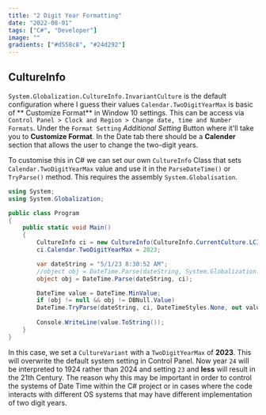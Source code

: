 ```yaml
---
title: "2 Digit Year Formatting"
date: "2022-08-01"
tags: ["C#", "Developer"]
image: ""
gradients: ["#d558c8", "#24d292"]
---
```


## CultureInfo

`System.Globalization.CultureInfo.InvariantCulture` is the default configuration where I guess their values `Calendar.TwoDigitYearMax` is basic of ** Customize Format** in Window 10 settings. This can be access via `Control Panel > Clock and Region > Change date, time and Number Formats`. Under the `Format Setting` *Additional Setting* Button where it'll take you to **Customize Format**. In the Date tab there should be a **Calender** section that allows the user to change the two-digit years. 

To customise this in C# we can set our own `CultureInfo` Class that sets `Calendar.TwoDigitYearMax` value and use it in the `ParseDateTime()` or `TryParse()` method. This requires the assembly `System.Globalisation`.

```csharp
using System;
using System.Globalization;

public class Program
{
	public static void Main()
	{
		CultureInfo ci = new CultureInfo(CultureInfo.CurrentCulture.LCID);
		ci.Calendar.TwoDigitYearMax = 2023;

		var dateString = "5/1/23 8:30:52 AM";
		//object obj = DateTime.Parse(dateString, System.Globalization.CultureInfo.InvariantCulture);
		object obj = DateTime.Parse(dateString, ci);

		DateTime value = DateTime.MinValue;
		if (obj != null && obj != DBNull.Value)
		DateTime.TryParse(dateString, ci, DateTimeStyles.None, out value);
		
		Console.WriteLine(value.ToString());
	}
}
```

In this case, we set a `CultureVariant` with a `TwoDigitYearMax` of **2023**. This will overwrite the default system setting in Control Panel. Now year `24` will be interpreted to 1924 rather than 2024 and setting `23` and **less** will result in the 21th Century. The reason why this may be important in order to control the systems of Date Time within the C# project or in cases where the code interacts with different OS systems that may have different implementation of two digit years.